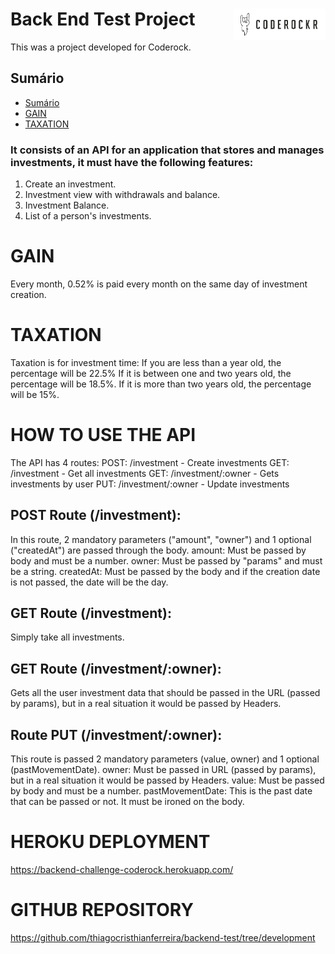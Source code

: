 # Back End Test Project <img src="./coderock.png" align="right" height="50px" />

This was a project developed for Coderock.

## Sumário

- [Sumário](#sumário)
- [GAIN](#gain)
- [TAXATION](#taxation)

### It consists of an API for an application that stores and manages investments, it must have the following features:

1. Create an investment.
2. Investment view with withdrawals and balance.
3. Investment Balance.
4. List of a person's investments.

# GAIN
Every month, 0.52% is paid every month on the same day of investment creation.

# TAXATION
Taxation is for investment time:
  If you are less than a year old, the percentage will be 22.5%
  If it is between one and two years old, the percentage will be 18.5%.
  If it is more than two years old, the percentage will be 15%.

# HOW TO USE THE API

The API has 4 routes:
  POST: /investment - Create investments
  GET: /investment - Get all investments
  GET: /investment/:owner - Gets investments by user
  PUT: /investment/:owner - Update investments

## POST Route (/investment):
In this route, 2 mandatory parameters ("amount", "owner") and 1 optional ("createdAt") are passed through the body.
  amount: Must be passed by body and must be a number.
  owner: Must be passed by "params" and must be a string.
  createdAt: Must be passed by the body and if the creation date is not passed, the date will be the day.

## GET Route (/investment):
Simply take all investments.

## GET Route (/investment/:owner):
Gets all the user investment data that should be passed in the URL (passed by params), but in a real situation it would be passed by Headers.

## Route PUT (/investment/:owner):
This route is passed 2 mandatory parameters (value, owner) and 1 optional (pastMovementDate).
  owner: Must be passed in URL (passed by params), but in a real situation it would be passed by Headers.
  value: Must be passed by body and must be a number.
  pastMovementDate: This is the past date that can be passed or not. It must be ironed on the body.


# HEROKU DEPLOYMENT

https://backend-challenge-coderock.herokuapp.com/


# GITHUB REPOSITORY

https://github.com/thiagocristhianferreira/backend-test/tree/development

